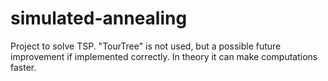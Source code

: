 # simulated-annealing
Project to solve TSP. "TourTree" is not used, but a possible future improvement if implemented correctly. In theory it can make computations faster.
